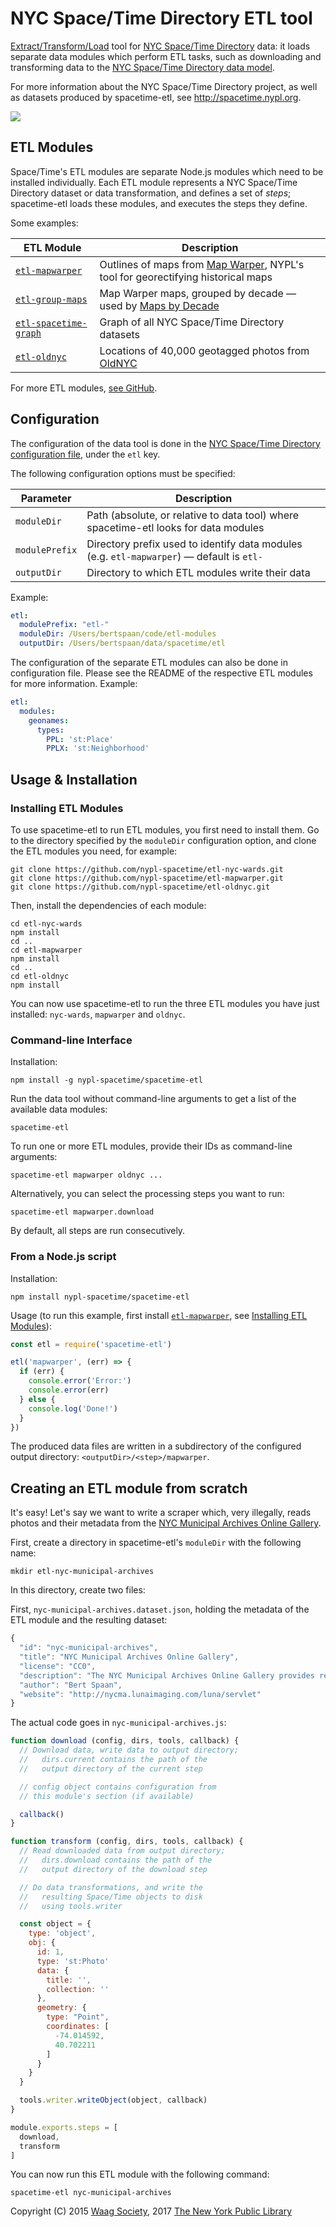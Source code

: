# NYC Space/Time Directory ETL tool

[Extract/Transform/Load](https://en.wikipedia.org/wiki/Extract,_transform,_load) tool for [NYC Space/Time Directory](http://spacetime.nypl.org) data: it loads separate data modules which perform ETL tasks, such as downloading and transforming data to the [NYC Space/Time Directory data model](https://github.com/nypl-spacetime/ontology).

For more information about the NYC Space/Time Directory project, as well as datasets produced by spacetime-etl, see http://spacetime.nypl.org.

![](spacetime-etl.png)

## ETL Modules

Space/Time's ETL modules are separate Node.js modules which need to be installed individually. Each ETL module represents a NYC Space/Time Directory dataset or data transformation, and defines a set of _steps_; spacetime-etl loads these modules, and executes the steps they define.

Some examples:

| ETL Module                                                                     | Description
|--------------------------------------------------------------------------------|-----------------------------------------
| [`etl-mapwarper`](https://github.com/nypl-spacetime/etl-mapwarper)                          | Outlines of maps from [Map Warper](http://maps.nypl.org/warper/), NYPL's tool for georectifying historical maps
| [`etl-group-maps`](https://github.com/nypl-spacetime/etl-group-maps)           | Map Warper maps, grouped by decade — used by [Maps by Decade](http://spacetime.nypl.org/maps-by-decade/#/)
| [`etl-spacetime-graph`](https://github.com/nypl-spacetime/etl-spacetime-graph) | Graph of all NYC Space/Time Directory datasets
| [`etl-oldnyc`](https://github.com/nypl-spacetime/etl-oldnyc)                   | Locations of 40,000 geotagged photos from [OldNYC](https://www.oldnyc.org/)

For more ETL modules, [see GitHub](https://github.com/nypl-spacetime?utf8=%E2%9C%93&q=etl-).

## Configuration

The configuration of the data tool is done in the [NYC Space/Time Directory configuration file](https://github.com/nypl-spacetime/spacetime-config), under the `etl` key.

The following configuration options must be specified:

| Parameter      | Description
|----------------|-----------------------------------------------------------------------------------------
| `moduleDir`    | Path (absolute, or relative to data tool) where spacetime-etl looks for data modules
| `modulePrefix` | Directory prefix used to identify data modules (e.g. `etl-mapwarper`) — default is `etl-`
| `outputDir`    | Directory to which ETL modules write their data

Example:

```yml
etl:
  modulePrefix: "etl-"
  moduleDir: /Users/bertspaan/code/etl-modules
  outputDir: /Users/bertspaan/data/spacetime/etl
```

The configuration of the separate ETL modules can also be done in configuration file. Please see the README of the respective ETL modules for more information. Example:

```yml
etl:
  modules:
    geonames:
      types:
        PPL: 'st:Place'
        PPLX: 'st:Neighborhood'
```

## Usage & Installation

### Installing ETL Modules

To use spacetime-etl to run ETL modules, you first need to install them. Go to the directory specified by the `moduleDir` configuration option, and clone the ETL modules you need, for example:

    git clone https://github.com/nypl-spacetime/etl-nyc-wards.git
    git clone https://github.com/nypl-spacetime/etl-mapwarper.git
    git clone https://github.com/nypl-spacetime/etl-oldnyc.git

Then, install the dependencies of each module:

    cd etl-nyc-wards
    npm install
    cd ..
    cd etl-mapwarper
    npm install
    cd ..
    cd etl-oldnyc
    npm install

You can now use spacetime-etl to run the three ETL modules you have just installed: `nyc-wards`, `mapwarper` and `oldnyc`.

### Command-line Interface

Installation:

    npm install -g nypl-spacetime/spacetime-etl

Run the data tool without command-line arguments to get a list of the available data modules:

    spacetime-etl

To run one or more ETL modules, provide their IDs as command-line arguments:

    spacetime-etl mapwarper oldnyc ...

Alternatively, you can select the processing steps you want to run:

    spacetime-etl mapwarper.download

By default, all steps are run consecutively.

### From a Node.js script

Installation:

```
npm install nypl-spacetime/spacetime-etl
```

Usage (to run this example, first install [`etl-mapwarper`](https://github.com/nypl-spacetime/etl-mapwarper), see [Installing ETL Modules](#installing-etl-modules)):

```js
const etl = require('spacetime-etl')

etl('mapwarper', (err) => {
  if (err) {
    console.error('Error:')
    console.error(err)
  } else {
    console.log('Done!')
  }
})
```

The produced data files are written in a subdirectory of the configured output directory: `<outputDir>/<step>/mapwarper`.

## Creating an ETL module from scratch

It's easy! Let's say we want to write a scraper which, very illegally, reads photos and their metadata from the [NYC Municipal Archives Online Gallery](http://nycma.lunaimaging.com/luna/servlet/detail/RECORDSPHOTOUNITARC~21~21~617236~111844:dma_16095).

First, create a directory in spacetime-etl's `moduleDir` with the following name:

    mkdir etl-nyc-municipal-archives

In this directory, create two files:

First, `nyc-municipal-archives.dataset.json`, holding the metadata of the ETL module and the resulting dataset:

```js
{
  "id": "nyc-municipal-archives",
  "title": "NYC Municipal Archives Online Gallery",
  "license": "CC0",
  "description": "The NYC Municipal Archives Online Gallery provides research access to over 900,000 items digitized from the Municipal Archives' vast holdings, including photographs, maps, motion-pictures and audio recordings",
  "author": "Bert Spaan",
  "website": "http://nycma.lunaimaging.com/luna/servlet"
}
```

The actual code goes in `nyc-municipal-archives.js`:

```js
function download (config, dirs, tools, callback) {
  // Download data, write data to output directory;
  //   dirs.current contains the path of the
  //   output directory of the current step

  // config object contains configuration from
  // this module's section (if available)

  callback()
}

function transform (config, dirs, tools, callback) {
  // Read downloaded data from output directory;
  //   dirs.download contains the path of the
  //   output directory of the download step

  // Do data transformations, and write the
  //   resulting Space/Time objects to disk
  //   using tools.writer

  const object = {
    type: 'object',
    obj: {
      id: 1,
      type: 'st:Photo'
      data: {
        title: '',
        collection: ''
      },
      geometry: {
        type: "Point",
        coordinates: [
          -74.014592,
          40.702211
        ]
      }
    }
  }

  tools.writer.writeObject(object, callback)
}

module.exports.steps = [
  download,
  transform
]
```

You can now run this ETL module with the following command:

    spacetime-etl nyc-municipal-archives

Copyright (C) 2015 [Waag Society](http://waag.org), 2017 [The New York Public Library](http://nypl.org)
